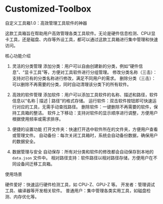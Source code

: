 # Customized-Toolbox
自定义工具箱1.0：高效管理工具软件的神器


这款工具箱旨在帮助用户高效管理各类工具软件。无论是硬件信息检测、CPU/显卡工具，还是磁盘、内存等外设工具，都可以通过这款工具箱进行集中管理和快速访问。



核心功能介绍


1. 灵活的分类管理
添加分类：用户可以自由创建新的分类，例如“硬件信息”、“显卡工具”等，方便对工具软件进行分组管理。
修改分类名称（三击）：支持对已有的分类名称进行修改，满足不同用户的需求。
删除分类（三击）：可以删除不再需要的分类，同时自动清理该分类下的所有软件。


2. 高效的软件管理
添加软件：用户可以添加工具软件的名称、描述和路径，软件信息以“名称 | 描述 | 路径”的格式存储。
运行软件：双击软件按钮即可快速运行对应的工具，无需手动查找路径。
删除软件：一键删除不再需要的软件，保持工具箱的整洁。
软件上下移动：支持对软件的显示顺序进行调整，方便用户根据使用频率或需求排序。


3. 便捷的设置功能
打开文件夹：快速打开选中软件所在的文件夹，方便用户查看或管理文件。
自动备份：每次关闭工具箱时，系统会自动备份数据，确保用户的数据安全。


4. 数据管理与安全
自动保存：所有对分类和软件的修改都会自动保存到本地的 `data.json` 文件中。
相对路径支持：软件路径以相对路径存储，方便用户在不同设备间迁移工具箱。


使用场景


硬件爱好：快速运行硬件检测工具，如 CPU-Z、GPU-Z 等。
开发者：管理调试工具、编译器等开发相关软件。
普通用户：集中管理各类实用工具，如磁盘检测、内存优化等。
